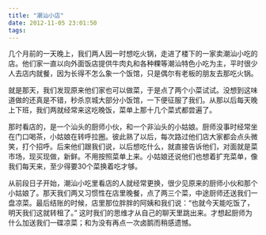 ```yaml
---
title: "潮汕小店"
date: 2012-11-05 23:01:50
tags:
---
```


几个月前的一天晚上，我们两人因一时想吃火锅，走进了楼下的一家卖潮汕小吃的店。他们家一直以向外面饭店提供牛肉丸和各种粿等潮汕特色小吃为主，平时很少人去店内就餐，因为长得不怎么象一个饭馆，只是偶尔有老板的朋友去那吃火锅。 

就是那天，我们发现原来他们家也可以做菜，于是点了两个小菜试试。没想到这味道做的还真是不错，秒杀京城大部分小饭馆，一下便征服了我们。从那以后每天晚上下班，我们两就经常来这吃晚饭，菜单上那十几个菜式都尝遍了。 

那时看店的，是一个汕头的厨师小伙，和一个非汕头的小姑娘。厨师没事时经常坐在门口喝茶，小姑娘在转呼拉圈。彼此熟了以后，每次路过他们店大家都会点头微笑，打个招呼。后来他们跟我们说，以后想吃什么，就直接告诉他们，对面就是菜市场，现买现做，新鲜。不用按照菜单上来。小姑娘还说他们也想着扩充菜单，像我们每天来，至少得要30个菜换着吃才够。 

从前段日子开始，潮汕小吃里看店的人就经常更换，很少见原来的厨师小伙和那个小姑娘了。那天我们两又习惯性在店里晚餐，点了两三个菜，中途厨师还送我们一盘凉菜。最后结账的时候，店里那位胖胖的阿姨和我们说：“也就今天能吃饭了，明天我们这就转租了。” 这时我们的思维才从自己的聊天里跳出来。才想起厨师为什么加送我们一碟凉菜；和为没有再点一次卤鹅而稍感遗憾。